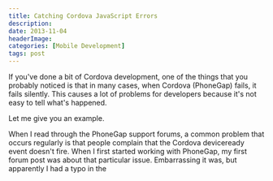 ```yaml
---
title: Catching Cordova JavaScript Errors
description: 
date: 2013-11-04
headerImage: 
categories: [Mobile Development]
tags: post
---
```


If you've done a bit of Cordova development, one of the things that you probably noticed is that in many cases, when Cordova (PhoneGap) fails, it fails silently. This causes a lot of problems for developers because it's not easy to tell what's happened.

Let me give you an example.

When I read through the PhoneGap support forums, a common problem that occurs regularly is that people complain that the Cordova deviceready event doesn't fire. When I first started working with PhoneGap, my first forum post was about that particular issue. Embarrassing it was, but apparently I had a typo in the <script> tag which loaded the phonegap.js file, so the PhoneGap container simply didn't even fire the deviceready event. A quick change to my JavaScript code to include the correct name for the phonegap.js file (at the time they were labeling each version of the file with a version number like phonegap-1.0.js, and I'd simply added phonegap.js to my app). A simple typo, but caused problems none the less.

Anyway, when the Cordova or PhoneGap container encounters a JavaScript error, it simply aborts whatever it is doing and doesn't tell the user anything. Ugh. I can't tell you how much time I've wasted tracking down bugs caused by this simple error.

When I joined the mobile platform product management team at SAP, I mentioned this problem in a room full of developers and my colleague Istvan Nagy quickly provided me with the solution. If you add the following code to your web application's index.html file, when the application encounters a JavaScript error, it will call fire the window's onerror event and display the error information for the user.

`<script type="text/javascript" charset="utf-8">   window.onerror = function(msg, url, line) {      var idx = url.lastIndexOf("/");      if(idx > -1) {url = url.substring(idx+1);}        alert("ERROR in " + url + " (line #" + line + "): " + msg);      return false; //suppress Error Alert;   };   </script>`

I've started using this in all of my applications as I build them and once I've gotten the application working, I remove it before sending it out to real users.